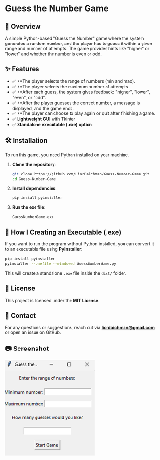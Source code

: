 # Guess the Number Game

## 📌 Overview
A simple Python-based "Guess the Number" game where the system generates a random number, and the player has to guess it within a given range and number of attempts. The game provides hints like "higher" or "lower" and whether the number is even or odd.

## ✨ Features
- ✅ **The player selects the range of numbers (min and max).
- ✅ **The player selects the maximum number of attempts.
- ✅ **After each guess, the system gives feedback: "higher", "lower", "even", or "odd".
- ✅ **After the player guesses the correct number, a message is displayed, and the game ends.
- ✅ **The player can choose to play again or quit after finishing a game.
- ✅ **Lightweight GUI** with Tkinter
- ✅ **Standalone executable (.exe) option**

## 🛠️ Installation
To run this game, you need Python installed on your machine.

1. **Clone the repository**:
   ```sh
   git clone https://github.com/LiorDaichman/Guess-Number-Game.git
   cd Guess-Number-Game
   ```
2. **Install dependencies**:
   ```sh
   pip install pyinstaller
   ```
3. **Run the exe file**:
   ```sh
   GuessNumberGame.exe
   ```

## 🚀 How I Creating an Executable (.exe)
If you want to run the program without Python installed, you can convert it to an executable file using **PyInstaller**:

```sh
pip install pyinstaller
pyinstaller --onefile --windowed GuessNumberGame.py
```
This will create a standalone `.exe` file inside the `dist/` folder.

## 📝 License
This project is licensed under the **MIT License**.

## 📩 Contact
For any questions or suggestions, reach out via **liordaichman@gmail.com** or open an issue on GitHub.

## 📷 Screenshot
![Description of the image](image/screenshot.png)

